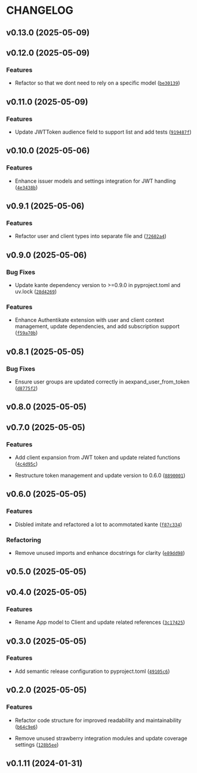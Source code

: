 # CHANGELOG


## v0.13.0 (2025-05-09)


## v0.12.0 (2025-05-09)

### Features

- Refactor so that we dont need to rely on a specific model
  ([`be30139`](https://github.com/arkitektio/authentikate/commit/be301397f432d23f3c4551e26df1367286978be1))


## v0.11.0 (2025-05-09)

### Features

- Update JWTToken audience field to support list and add tests
  ([`919487f`](https://github.com/arkitektio/authentikate/commit/919487f15251a5901660e25c64268628e1869aa7))


## v0.10.0 (2025-05-06)

### Features

- Enhance issuer models and settings integration for JWT handling
  ([`4e3438b`](https://github.com/arkitektio/authentikate/commit/4e3438b67c9e6ea44f1efef6687225e4c9a2f56a))


## v0.9.1 (2025-05-06)

### Features

- Refactor user and client types into separate file and
  ([`72602a4`](https://github.com/arkitektio/authentikate/commit/72602a415b5b2ef495f5d1cf251446a253c53432))


## v0.9.0 (2025-05-06)

### Bug Fixes

- Update kante dependency version to >=0.9.0 in pyproject.toml and uv.lock
  ([`28d4269`](https://github.com/arkitektio/authentikate/commit/28d42697aa02c69f575cd2f3d7870c3d8b79d404))

### Features

- Enhance Authentikate extension with user and client context management, update dependencies, and
  add subscription support
  ([`f59a70b`](https://github.com/arkitektio/authentikate/commit/f59a70b031992a8cf62c182f8e2b355f3bab0205))


## v0.8.1 (2025-05-05)

### Bug Fixes

- Ensure user groups are updated correctly in aexpand_user_from_token
  ([`d8775f2`](https://github.com/arkitektio/authentikate/commit/d8775f210a08d1da68c8ca8b226a1e18b10418b7))


## v0.8.0 (2025-05-05)


## v0.7.0 (2025-05-05)

### Features

- Add client expansion from JWT token and update related functions
  ([`4c4d95c`](https://github.com/arkitektio/authentikate/commit/4c4d95cbd0ac9128bd69cf7c32b5a77b141425e0))

- Restructure token management and update version to 0.6.0
  ([`8890001`](https://github.com/arkitektio/authentikate/commit/8890001229efe5488619906a8f2a39161d51850d))


## v0.6.0 (2025-05-05)

### Features

- Disbled imitate and refactored a lot to acommotated kante
  ([`f87c334`](https://github.com/arkitektio/authentikate/commit/f87c3343454fa49d4c00c325dd69c57ca6d3b6cd))

### Refactoring

- Remove unused imports and enhance docstrings for clarity
  ([`e89dd98`](https://github.com/arkitektio/authentikate/commit/e89dd9852cb2d51bf2f3b05282b2382a65ead6d0))


## v0.5.0 (2025-05-05)


## v0.4.0 (2025-05-05)

### Features

- Rename App model to Client and update related references
  ([`3c17425`](https://github.com/arkitektio/authentikate/commit/3c17425fc17d2766c8aa9becb50e9a916f45760b))


## v0.3.0 (2025-05-05)

### Features

- Add semantic release configuration to pyproject.toml
  ([`49105c6`](https://github.com/arkitektio/authentikate/commit/49105c6ad15752373d471a8cf7c155d8182433bb))


## v0.2.0 (2025-05-05)

### Features

- Refactor code structure for improved readability and maintainability
  ([`b64c9e6`](https://github.com/arkitektio/authentikate/commit/b64c9e6bff3192949076eea6e2f0091d92905705))

- Remove unused strawberry integration modules and update coverage settings
  ([`128b5ee`](https://github.com/arkitektio/authentikate/commit/128b5eefc295bccf8ae77d5a2a1980c43e7ae541))


## v0.1.11 (2024-01-31)
